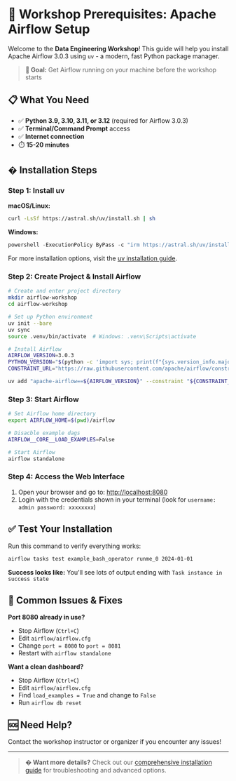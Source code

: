 # 🚀 Workshop Prerequisites: Apache Airflow Setup

Welcome to the **Data Engineering Workshop**! This guide will help you install Apache Airflow 3.0.3 using `uv` - a modern, fast Python package manager.

> **🎯 Goal:** Get Airflow running on your machine before the workshop starts

## 📋 What You Need

- ✅ **Python 3.9, 3.10, 3.11, or 3.12** (required for Airflow 3.0.3)
- ✅ **Terminal/Command Prompt** access
- ✅ **Internet connection**
- ⏱️ **15-20 minutes**

## � Installation Steps

### Step 1: Install uv

**macOS/Linux:**
```bash
curl -LsSf https://astral.sh/uv/install.sh | sh
```

**Windows:**
```powershell
powershell -ExecutionPolicy ByPass -c "irm https://astral.sh/uv/install.ps1 | iex"
```

For more installation options, visit the [uv installation guide](https://docs.astral.sh/uv/getting-started/installation/).

### Step 2: Create Project & Install Airflow

```bash
# Create and enter project directory
mkdir airflow-workshop
cd airflow-workshop

# Set up Python environment
uv init --bare
uv sync
source .venv/bin/activate  # Windows: .venv\Scripts\activate

# Install Airflow
AIRFLOW_VERSION=3.0.3
PYTHON_VERSION="$(python -c 'import sys; print(f"{sys.version_info.major}.{sys.version_info.minor}")')"
CONSTRAINT_URL="https://raw.githubusercontent.com/apache/airflow/constraints-${AIRFLOW_VERSION}/constraints-${PYTHON_VERSION}.txt"

uv add "apache-airflow==${AIRFLOW_VERSION}" --constraint "${CONSTRAINT_URL}"
```

### Step 3: Start Airflow

```bash
# Set Airflow home directory
export AIRFLOW_HOME=$(pwd)/airflow

# Disacble example dags
AIRFLOW__CORE__LOAD_EXAMPLES=False

# Start Airflow
airflow standalone
```

### Step 4: Access the Web Interface

1. Open your browser and go to: [http://localhost:8080](http://localhost:8080)
2. Login with the credentials shown in your terminal (look for `username: admin password: xxxxxxxx`)

## ✅ Test Your Installation

Run this command to verify everything works:

```bash
airflow tasks test example_bash_operator runme_0 2024-01-01
```

**Success looks like:** You'll see lots of output ending with `Task instance in success state`

## 🔧 Common Issues & Fixes

**Port 8080 already in use?**
- Stop Airflow (`Ctrl+C`)
- Edit `airflow/airflow.cfg` 
- Change `port = 8080` to `port = 8081`
- Restart with `airflow standalone`

**Want a clean dashboard?**
- Stop Airflow (`Ctrl+C`)
- Edit `airflow/airflow.cfg`
- Find `load_examples = True` and change to `False`
- Run `airflow db reset`

## 🆘 Need Help?

Contact the workshop instructor or organizer if you encounter any issues!

---

> **� Want more details?** Check out our [comprehensive installation guide](DETAILED_SETUP.md) for troubleshooting and advanced options.

